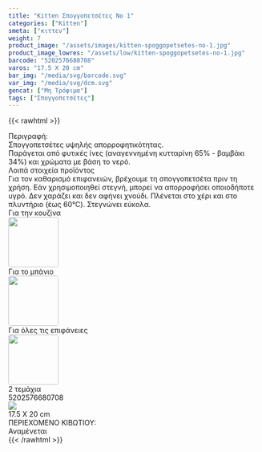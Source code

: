 ```yaml
---
title: "Kitten Σπογγοπετσέτες Νο 1"
categories: ["Kitten"]
smeta: ["κιττεν"]
weight: 7
product_image: "/assets/images/kitten-spoggopetsetes-no-1.jpg"
product_image_lowres: "/assets/low/kitten-spoggopetsetes-no-1.jpg"
barcode: "5202576680708"
varos: "17.5 X 20 cm"
bar_img: "/media/svg/barcode.svg"
var_img: "/media/svg/dcm.svg"
gencat: ["Μη Τρόφιμα"]
tags: ["Σπογγοπετσέτες"]
---
```

{{< rawhtml >}}
<style>
    .sdfn img {border-radius:4px;}
</style>
<div class="sload231">
    <div class="product">
        <div id="sistatika">Περιγραφή:</div>
        <div class="alltext">Σπογγοπετσέτες υψηλής απορροφητικότητας.<br> Παράγεται από φυτικές ίνες (αναγεννημένη
            κυτταρίνη 65% - βαμβάκι 34%) και χρώματα με βάση το νερό.</div>
        <div id="loipa">Λοιπά στοιχεία προϊόντος</div>
        <div class="alltext">Για τον καθαρισμό επιφανειών, βρέχουμε τη σπογγοπετσέτα πριν τη χρήση. Εάν
            χρησιμοποιηθεί στεγνή, μπορεί να απορροφήσει οποιοδήποτε υγρό. Δεν χαράζει και δεν αφήνει χνούδι. Πλένεται
            στο χέρι και στο πλυντήριο (έως 60°C). Στεγνώνει εύκολα.</div>
                         <div class="sdfn sdfw sgg2 sfwb">
    <div style="flex-basis: 250px; flex-grow: 1;justify-content: space-between;" class=" sp15 seee sdfn saic">
        <div>Για την κουζίνα</div><img width="100px" src="/media/kitten/kouzina.png" alt="">
    </div>
    <div style="flex-basis: 250px; flex-grow: 1;justify-content: space-between;" class=" sp15 seee sdfn saic">
        <div>Για το μπάνιο</div><img width="100px" src="/media/kitten/mpanio.png" alt="">
    </div>
        <div style="flex-basis: 250px; flex-grow: 1;justify-content: space-between;" class=" sp15 seee sdfn saic">
        <div>Για όλες τις επιφάνειες</div><img width="100px" src="/media/kitten/epifan.png" alt="">
    </div>
    
</div>
<div class="keno"></div>
            <div class="sball2 sbceee smt2 sfwb sdf saic sp10"><img src="/media/svg/tem.svg" alt="">2 τεμάχια</div>
            <div class="keno"></div>
        <div id="barcode">
            <div id="barimage1"></div><span id="bartext">5202576680708</span>
        </div>
        <div id="varos">
            <div id="varosimage" style="margin:0"><img src="/media/svg/dcm.svg"></div><span id="varostext">17.5 X 20
                cm</span>
        </div>
        <div id="kivotio">ΠΕΡΙΕΧΟΜΕΝΟ ΚΙΒΩΤΙΟΥ:<br>Αναμένεται</div>
        <div class="pimg"></div>
    </div>
</div>
{{< /rawhtml >}}